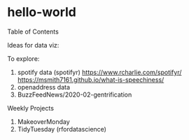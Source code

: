 # hello-world
Table of Contents

Ideas for data viz:


To explore:
1. spotify data (spotifyr)
       https://www.rcharlie.com/spotifyr/
       https://msmith7161.github.io/what-is-speechiness/
2. openaddress data
3. BuzzFeedNews/2020-02-gentrification


Weekly Projects
1. MakeoverMonday
2. TidyTuesday (rfordatascience)
